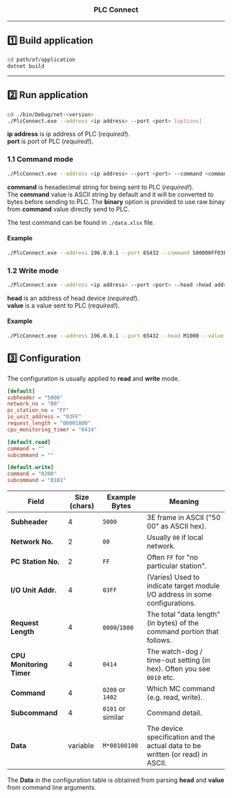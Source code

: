 <p align="center">
    <h3 align="center">PLC Connect</h3>
  </a>
</p>

---

## 1️⃣ Build application

```bash
cd path/of/application
dotnet build
```

---

## 2️⃣ Run application
```bash
cd ./bin/Debug/net-<version>
./PlcConnect.exe --address <ip address> --port <port> [options] 
```

**ip address** is ip address of PLC (*required!*). \
**port** is port of PLC (*required!*).

### 1.1 Command mode 
```bash
./PlcConnect.exe --address <ip address> --port <port> --command <command value> --binary
```

**command** is hexadecimal string for being sent to PLC (*required!*). \
The **command** value is ASCII string by default and it will be converted to bytes before sending to PLC. The **binary** option is provided to use raw binay from **command** value directly send to PLC.

The test command can be found in `./data.xlsx` file.

#### Example
```bash
./PlcConnect.exe --address 196.0.0.1 --port 65432 --command 500000FF03FF000018000400010000006400
```

### 1.2 Write mode
```bash
./PlcConnect.exe --address <ip address> --port <port> --head <head address> --value <write value>
```

**head** is an address of head device (*required!*). \
**value** is a value sent to PLC (*required!*). 

#### Example
```bash
./PlcConnect.exe --address 196.0.0.1 --port 65432 --head M1000 --value 1
```

## 3️⃣ Configuration
The configuration is usually applied to **read** and **write** mode.
```toml
[default]
subheader = "5000"
network_no = "00"
pc_station_no = "FF"
io_unit_address = "03FF"
request_length = "00001800"
cpu_monitoring_timer = "0414"

[default.read]
command = ""
subcommand = ""

[default.write]
command = "0200"
subcommand = "0101"
```

| Field                 | Size (chars) | Example Bytes | Meaning                                                    |
|-----------------------|--------------|---------------|----------------------------------------------------------|
| **Subheader**        | 4            | `5000`        | 3E frame in ASCII ("50 00" as ASCII hex).                 |
| **Network No.**      | 2            | `00`          | Usually `00` if local network.                            |
| **PC Station No.**    | 2            | `FF`          | Often `FF` for "no particular station".                   |
| **I/O Unit Addr.**    | 4            | `03FF`        | (Varies) Used to indicate target module I/O address in some configurations. |
| **Request Length**    | 4            | `0000`/`1800` | The total "data length" (in bytes) of the command portion that follows. |
| **CPU Monitoring Timer** | 4        | `0414`        | The watch-dog / time-out setting (in hex). Often you see `0010` etc. |
| **Command**          | 4            | `0200` or `1402` | Which MC command (e.g. read, write).                       |
| **Subcommand**       | 4            | `0101` or similar | Command detail.                                           |
| **Data**             | variable     | `M*00100100`   | The device specification and the actual data to be written (or read) in ASCII. |

The **Data** in the configuration table is obtained from parsing **head** and **value** from command line arguments.